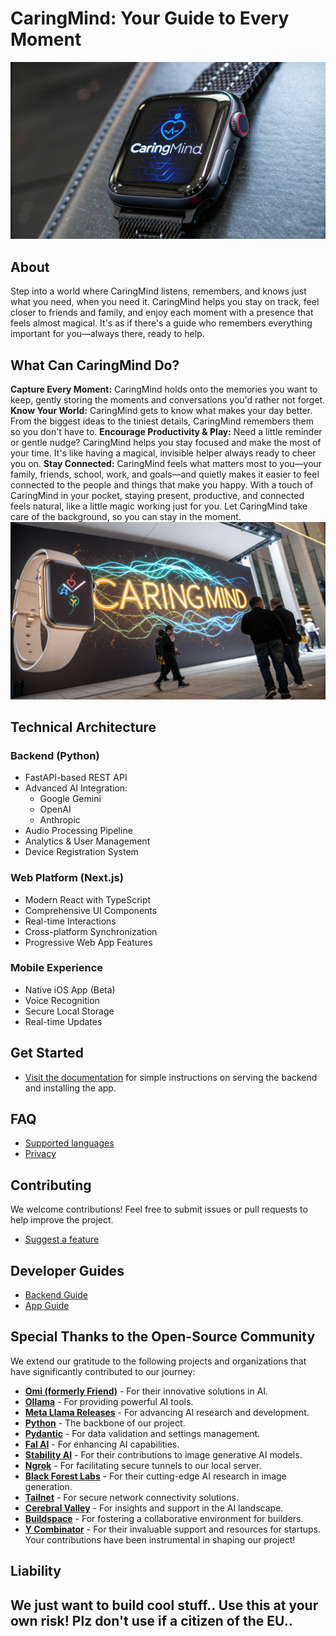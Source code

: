 # CaringMind: Your Guide to Every Moment
![IRL](public/caringmind-logo/Fq7eDria1uY_EBXGLFGRE_image.webp)
## About
Step into a world where CaringMind listens, remembers, and knows just what you need, when you need it. CaringMind helps you stay on track, feel closer to friends and family, and enjoy each moment with a presence that feels almost magical. It's as if there's a guide who remembers everything important for you—always there, ready to help.
## What Can CaringMind Do?
**Capture Every Moment:** CaringMind holds onto the memories you want to keep, gently storing the moments and conversations you'd rather not forget.
**Know Your World:** CaringMind gets to know what makes your day better. From the biggest ideas to the tiniest details, CaringMind remembers them so you don't have to.
**Encourage Productivity & Play:** Need a little reminder or gentle nudge? CaringMind helps you stay focused and make the most of your time. It's like having a magical, invisible helper always ready to cheer you on.
**Stay Connected:** CaringMind feels what matters most to you—your family, friends, school, work, and goals—and quietly makes it easier to feel connected to the people and things that make you happy.
With a touch of CaringMind in your pocket, staying present, productive, and connected feels natural, like a little magic working just for you. Let CaringMind take care of the background, so you can stay in the moment.
![EnhancingLife](public/caringmind-logo/wQO_IIZv841U_PN8wubhn_image.webp)
## Technical Architecture
### Backend (Python)
- FastAPI-based REST API
- Advanced AI Integration:
  - Google Gemini
  - OpenAI
  - Anthropic
- Audio Processing Pipeline
- Analytics & User Management
- Device Registration System
### Web Platform (Next.js)
- Modern React with TypeScript
- Comprehensive UI Components
- Real-time Interactions
- Cross-platform Synchronization
- Progressive Web App Features
### Mobile Experience
- Native iOS App (Beta)
- Voice Recognition
- Secure Local Storage
- Real-time Updates
## Get Started
- [Visit the documentation](docs/SetupREADME.md) for simple instructions on serving the backend and installing the app.
## FAQ
- [Supported languages](docs/LanguageSupport.md)
- [Privacy](docs/Privacy.md)
## Contributing
We welcome contributions! Feel free to submit issues or pull requests to help improve the project.
- [Suggest a feature](https://forms.gle/XCSFmSuNRQ8sozgS8)
## Developer Guides
- [Backend Guide](docs/backend/main.md)
- [App Guide](docs/app/main.md)
## Special Thanks to the Open-Source Community
We extend our gratitude to the following projects and organizations that have significantly contributed to our journey:
- **[Omi (formerly Friend)](https://omi.me)** - For their innovative solutions in AI.
- **[Ollama](https://ollama.com)** - For providing powerful AI tools.
- **[Meta Llama Releases](https://ai.meta.com)** - For advancing AI research and development.
- **[Python](https://www.python.org/)** - The backbone of our project.
- **[Pydantic](https://github.com/pydantic/pydantic)** - For data validation and settings management.
- **[Fal AI](https://github.com/fal-ai)** - For enhancing AI capabilities.
- **[Stability AI](https://huggingface.co/stabilityai)** - For their contributions to image generative AI models.
- **[Ngrok](https://ngrok.com)** - For facilitating secure tunnels to our local server.
- **[Black Forest Labs](https://blackforestlabs.ai/)** - For their cutting-edge AI research in image generation.
- **[Tailnet](https://tailscale.com/)** - For secure network connectivity solutions.
- **[Cerebral Valley](https://cerebralvalley.beehiiv.com/)** - For insights and support in the AI landscape.
- **[Buildspace](https://buildspace.so)** - For fostering a collaborative environment for builders.
- **[Y Combinator](https://www.ycombinator.com/)** - For their invaluable support and resources for startups.
Your contributions have been instrumental in shaping our project!
## Liability
We just want to build cool stuff.. Use this at your own risk! Plz don't use if a citizen of the EU..
---
